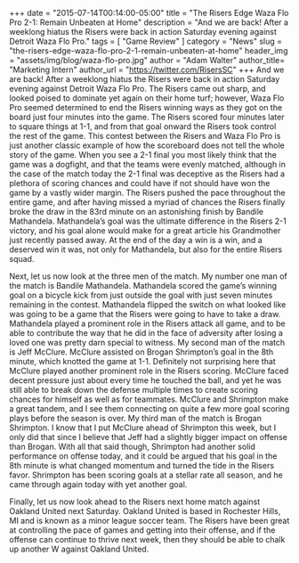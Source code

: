 +++
date        = "2015-07-14T00:14:00-05:00"
title       = "The Risers Edge Waza Flo Pro 2-1: Remain Unbeaten at Home"
description = "And we are back! After a weeklong hiatus the Risers were back in action Saturday evening against Detroit Waza Flo Pro."
tags        = [ "Game Review" ]
category    = "News"
slug        = "the-risers-edge-waza-flo-pro-2-1-remain-unbeaten-at-home"
header_img	= "assets/img/blog/waza-flo-pro.jpg"
author		= "Adam Walter"
author_title= "Marketing Intern"
author_url	= "https://twitter.com/RisersSC"
+++
And we are back! After a weeklong hiatus the Risers were back in action Saturday evening against Detroit Waza Flo Pro. The Risers came out sharp, and looked poised to dominate yet again on their home turf; however, Waza Flo Pro seemed determined to end the Risers winning ways as they got on the board just four minutes into the game. The Risers scored four minutes later to square things at 1-1, and from that goal onward the Risers took control the rest of the game. This contest between the Risers and Waza Flo Pro is just another classic example of how the scoreboard does not tell the whole story of the game. When you see a 2-1 final you most likely think that the game was a dogfight, and that the teams were evenly matched, although in the case of the match today the 2-1 final was deceptive as the Risers had a plethora of scoring chances and could have if not should have won the game by a vastly wider margin. The Risers pushed the pace throughout the entire game, and after having missed a myriad of chances the Risers finally broke the draw in the 83rd minute on an astonishing finish by Bandile Mathandela. Mathandela’s goal was the ultimate difference in the Risers 2-1 victory, and his goal alone would make for a great article his Grandmother just recently passed away. At the end of the day a win is a win, and a deserved win it was, not only for Mathandela, but also for the entire Risers squad.

Next, let us now look at the three men of the match. My number one man of the match is Bandile Mathandela. Mathandela scored the game’s winning goal on a bicycle kick from just outside the goal with just seven minutes remaining in the contest. Mathandela flipped the switch on what looked like was going to be a game that the Risers were going to have to take a draw. Mathandela played a prominent role in the Risers attack all game, and to be able to contribute the way that he did in the face of adversity after losing a loved one was pretty darn special to witness. My second man of the match is Jeff McClure. McClure assisted on Brogan Shrimpton’s goal in the 8th minute, which knotted the game at 1-1. Definitely not surprising here that McClure played another prominent role in the Risers scoring. McClure faced decent pressure just about every time he touched the ball, and yet he was still able to break down the defense multiple times to create scoring chances for himself as well as for teammates. McClure and Shrimpton make a great tandem, and I see them connecting on quite a few more goal scoring plays before the season is over. My third man of the match is Brogan Shrimpton. I know that I put McClure ahead of Shrimpton this week, but I only did that since I believe that Jeff had a slightly bigger impact on offense than Brogan. With all that said though, Shrimpton had another solid performance on offense today, and it could be argued that his goal in the 8th minute is what changed momentum and turned the tide in the Risers favor. Shrimpton has been scoring goals at a stellar rate all season, and he came through again today with yet another goal.

Finally, let us now look ahead to the Risers next home match against Oakland United next Saturday. Oakland United is based in Rochester Hills, MI and is known as a minor league soccer team. The Risers have been great at controlling the pace of games and getting into their offense, and if the offense can continue to thrive next week, then they should be able to chalk up another W against Oakland United.
